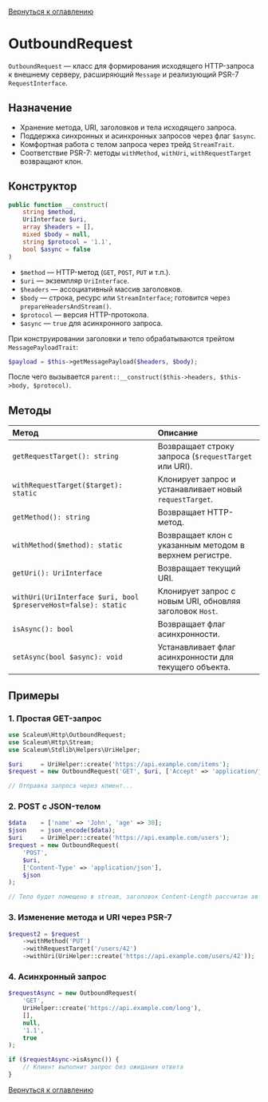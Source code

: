 [Вернуться к оглавлению](../../index.md)
# OutboundRequest

`OutboundRequest` — класс для формирования исходящего HTTP-запроса к внешнему серверу,
расширяющий `Message` и реализующий PSR-7 `RequestInterface`.

## Назначение

- Хранение метода, URI, заголовков и тела исходящего запроса.
- Поддержка синхронных и асинхронных запросов через флаг `$async`.
- Комфортная работа с телом запроса через трейд `StreamTrait`.
- Соответствие PSR-7: методы `withMethod`, `withUri`, `withRequestTarget` возвращают клон.

## Конструктор

```php
public function __construct(
    string $method,
    UriInterface $uri,
    array $headers = [],
    mixed $body = null,
    string $protocol = '1.1',
    bool $async = false
)
```

- `$method` — HTTP-метод (`GET`, `POST`, `PUT` и т.п.).
- `$uri` — экземпляр `UriInterface`.
- `$headers` — ассоциативный массив заголовков.
- `$body` — строка, ресурс или `StreamInterface`; готовится через `prepareHeadersAndStream()`.
- `$protocol` — версия HTTP-протокола.
- `$async` — `true` для асинхронного запроса.

При конструировании заголовки и тело обрабатываются трейтом `MessagePayloadTrait`:
```php
$payload = $this->getMessagePayload($headers, $body);
```  
После чего вызывается `parent::__construct($this->headers, $this->body, $protocol)`.

## Методы

| Метод                              | Описание                                                      |
|:-----------------------------------|:--------------------------------------------------------------|
| `getRequestTarget(): string`       | Возвращает строку запроса (`$requestTarget` или URI).         |
| `withRequestTarget($target): static` | Клонирует запрос и устанавливает новый `requestTarget`.        |
| `getMethod(): string`              | Возвращает HTTP-метод.                                         |
| `withMethod($method): static`      | Возвращает клон с указанным методом в верхнем регистре.        |
| `getUri(): UriInterface`           | Возвращает текущий URI.                                       |
| `withUri(UriInterface $uri, bool $preserveHost=false): static` | Клонирует запрос с новым URI, обновляя заголовок `Host`. |
| `isAsync(): bool`                  | Возвращает флаг асинхронности.                                 |
| `setAsync(bool $async): void`      | Устанавливает флаг асинхронности для текущего объекта.         |

## Примеры

### 1. Простая GET-запрос
```php
use Scaleum\Http\OutboundRequest;
use Scaleum\Http\Stream;
use Scaleum\Stdlib\Helpers\UriHelper;

$uri     = UriHelper::create('https://api.example.com/items');
$request = new OutboundRequest('GET', $uri, ['Accept' => 'application/json']);

// Отправка запроса через клиент...
```

### 2. POST с JSON-телом
```php
$data    = ['name' => 'John', 'age' => 30];
$json    = json_encode($data);
$uri     = UriHelper::create('https://api.example.com/users');
$request = new OutboundRequest(
    'POST',
    $uri,
    ['Content-Type' => 'application/json'],
    $json
);

// Тело будет помещено в stream, заголовок Content-Length рассчитан автоматически
```

### 3. Изменение метода и URI через PSR-7
```php
$request2 = $request
    ->withMethod('PUT')
    ->withRequestTarget('/users/42')
    ->withUri(UriHelper::create('https://api.example.com/users/42'));
```

### 4. Асинхронный запрос
```php
$requestAsync = new OutboundRequest(
    'GET',
    UriHelper::create('https://api.example.com/long'),
    [],
    null,
    '1.1',
    true
);

if ($requestAsync->isAsync()) {
    // Клиент выполнит запрос без ожидания ответа
}
```

[Вернуться к оглавлению](../../index.md)

